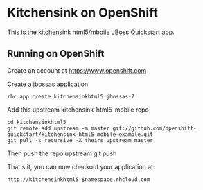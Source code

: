 Kitchensink on OpenShift
=========================

This is the kitchensink html5/mboile JBoss Quickstart app.

Running on OpenShift
--------------------

Create an account at https://www.openshift.com

Create a jbossas application

    rhc app create kitchensinkhtml5 jbossas-7

Add this upstream kitchensink-html5-mobile repo

    cd kitchensinkhtml5
    git remote add upstream -m master git://github.com/openshift-quickstart/kitchensink-html5-mobile-example.git
    git pull -s recursive -X theirs upstream master

Then push the repo upstream
    git push

That's it, you can now checkout your application at:

    http://kitchensinkhtml5-$namespace.rhcloud.com
